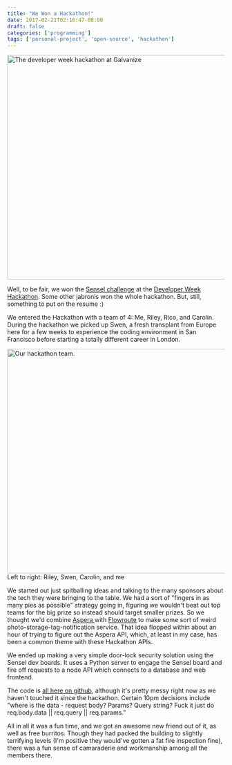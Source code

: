 ```yaml
---
title: "We Won a Hackathon!"
date: 2017-02-21T02:16:47-08:00
draft: false
categories: ['programming']
tags: ['personal-project', 'open-source', 'hackathon']
---
```


<img 
    src="/IMG_0547-1024x683.jpg" 
    alt="The developer week hackathon at Galvanize" 
    width="780" 
    height="520" />

Well, to be fair, we won the <a href="http://accelerate.im/challenges/105">Sensel challenge</a> at the <a href="http://www.developerweek.com/hackathon/">Developer Week Hackathon</a>. Some other jabronis won the whole hackathon. But, still, something to put on the resume :)

We entered the Hackathon with a team of 4: Me, Riley, Rico, and Carolin. During the hackathon we picked up Swen, a fresh transplant from Europe here for a few weeks to experience the coding environment in San Francisco before starting a totally different career in London.


<img 
    src="/IMG_0644-1024x683.jpg" 
    alt="Our hackathon team." 
    width="780" 
    height="520" /> 
    Left to right: Riley, Swen, Carolin, and me

We started out just spitballing ideas and talking to the many sponsors about the tech they were bringing to the table. We had a sort of "fingers in as many pies as possible" strategy going in, figuring we wouldn't beat out top teams for the big prize so instead should target smaller prizes. So we thought we'd combine <a href="http://accelerate.im/challenges/126">Aspera </a>with <a href="http://accelerate.im/challenges/99">Flowroute</a> to make some sort of weird photo-storage-tag-notification service. That idea flopped within about an hour of trying to figure out the Aspera API, which, at least in my case, has been a common theme with these Hackathon APIs.

We ended up making a very simple door-lock security solution using the Sensel dev boards. It uses a Python server to engage the Sensel board and fire off requests to a node API which connects to a database and web frontend.

The code is <a href="https://github.com/SleepyFishOrg/Uno">all here on github</a>, although it's pretty messy right now as we haven't touched it since the hackathon. Certain 10pm decisions include "where is the data - request body? Params? Query string? Fuck it just do req.body.data || req.query || req.params."

All in all it was a fun time, and we got an awesome new friend out of it, as well as free burritos. Though they had packed the building to slightly terrifying levels (I'm positive they would've gotten a fat fire inspection fine), there was a fun sense of camaraderie and workmanship among all the members there.